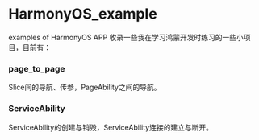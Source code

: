 # HarmonyOS_example
examples of HarmonyOS APP
收录一些我在学习鸿蒙开发时练习的一些小项目，目前有：
### page_to_page
Slice间的导航、传参，PageAbility之间的导航。
### ServiceAbility
ServiceAbility的创建与销毁，ServiceAbility连接的建立与断开。